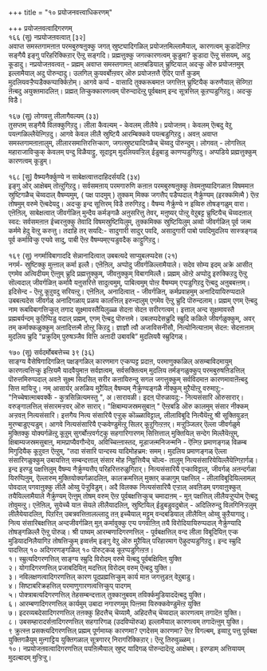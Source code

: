 +++
title = "१० प्रयोजनवत्त्वाधिकरणम्"

+++
प्रयोजऩवत्वादिगरणम्  
१६६ (सू) नप्रयोजऩवत्वात् [३२]  
अवाप्त समस्तगामऩाऩ परमबुरुषऩुक्कु जगत् स्रुष्ट्यादिगळिल् प्रयोजऩमिल्लामैयाल्, कारणत्वम् कूडादॆऩ्गिऱ सङ्गैयै इङ्गु परिहरिक्किऱार् ऎऩ्ऱु सङ्गदि। प्रह्मत्तुक्कु जगत्कारणत्वम् कूडुमा? कूडादा ऎऩ्ऱु संसयम्, अदु कूडादु। नप्रयोजऩवत्वत् - प्रह्मम् अवाप्त समस्तगामऩ् आऩबडियाल् च्रुष्टियाल् अदऱ्कु ऒरु प्रयोजऩमुम् इल्लामैयाल् अदु पॊरुन्दादु। उलगिल् कुयवर्बोऩ्ऱवर् ऒरु प्रयोजऩत्तै ऎदिर् पार्त्ते कुडम् मुदलियवऱ्ऱैप्पडैक्कप्पार्क्किऱोम्। आगवे कर्प्प - वासादि तुक्करूबमाऩ जगत्तिऩ् च्रुष्टियैक् करुणैयाल् सॆय्गिऱा ऩॆऩ्बदु अयुक्तमादलिऩ्। प्रह्मत् तिऱ्कुक्कारणत्वम् पॊरुन्दादॆऩ्ऱु पूर्वबक्षम् इन्द सूत्रत्तिल् कूऱप्पडुगिऱदु। अदऱ्कु विडै।

१६७ (सू) लोगवत्तु लीलागैवल्यम् (३३)  
तुसप्तम् सङ्गैयै विलक्कुगिऱदु। लीला कैवल्यम् - केवलम् लीलैये। प्रयोजऩम्। केवलम् ऎऩ्बदु वेऱु पयऩ्गळिल्लैयॆऩ्गिऱदु। आगवे केवल लीलै स्रुष्टियै आरम्बिक्कवे पयऩ्बडुगिऱदु। अवऩ् अवाप्त समस्तगामऩाऩालुम्, लीलारसमात्तिरत्तिऱ्काग, जगत्स्रुष्ट्यादिगळैच् चॆय्वदु पॊरुन्दुम्। लोगवत् - लोगत्तिल् महाराजाविऱ्कुक् केवलम् पन्दु विळैयाट्टु, सूदाट्टम् मुदलियवऱ्ऱिल् ईडुबाडु काणप्पडुगिऱदु। अप्पडिये प्रह्मत्तुक्कुम् कारणत्वम् कूडुम्।

१६८ [सू] वैष्म्यनैर्क्कुण्ये न साबेक्षत्वात्तदाहिदर्सयदि (३४)  
इङ्गु ओर् आक्षेबम् तोऩ्ऱुगिऱदु। सर्वसमऩाय् परमगारुणि कऩाऩ परमबुरुषऩुक्कु तेवमऩुष्यादिगळाऩ विषममाऩ स्रुष्टिगळैच् चॆय्वदाल् वैषम्यमुम्, ( पक्ष पादमुम् ) तुक्कम् मिक्क जगत्तैप् पडैप्पदाल् नैर्क्रुण्यम् (इरक्कमिऩ्मै ) ऎऩ्ऱ तोषमुम् वरुमे ऎऩ्बदेयदु। अदऱ्कु इन्द सूत्तिरम् विडै तरुगिऱदु। वैषम्य नैर्क्रुण्ये न इव्विरु तोषङ्गळुम् वारा। एऩॆऩिल्, साबेक्षत्वात् जीवर्गळिऩ् मुन्दैय कर्मङ्गळै अऩुसरित्तु तेवर्, मऩुष्यर् पोऩ्ऱु वेऱुबट्ट च्रुष्टियैच् चॆय्वदऩाल् स्वद: सर्वसमऩाऩ ईच्वरऩुक्कु तेवादि विषमस्रुष्टियिलुम्, तुक्कमिक्क स्रुष्टियिलुम् अव्वो जीवर्गळिऩ् पूर्व जऩ्म कर्ममे हेदु वॆऩ्ऱु करुत्तु। तदाहि तर् सयदि:- सादुगारी सादुर् पवदि, असादुगारी पाबो पवदिमुदलिय सास्त्रङ्गळ् पूर्व कर्माविऱ्कु एऱ्पवे सादु, पाबी ऎऩ्ऱ वैषम्यम्एऱ्पडुवदैक् काट्टुगिऱदु।

१६९ (सू) नगर्माविबागाददि सेन्नानादित्वात् उबबत्यदे साप्युबलप्पदेस (२१)  
नगर्म- स्रुष्टिक्कु मुऩ्ऩाल् कर्मा इल्लै। एऩॆऩिल्, अप्पोदु जीवर्गळिल्लामैयाले। सदेव सोम्य इदम् अक्रे आसीत् एगमेव अत्विदीयम् ऎऩ्ऩुम् च्रुदि प्रह्मत्तुक्कुम्, जीवऩुक्कुम् विबागमिल्लै। प्रह्मम् ऒऩ्ऱे अप्पोदु इरुक्किऱदु ऎऩ्ऱु सॊल्वदाल् जीवर्गळिऩ् कर्मावै यऩुसरित्ते सादुत्वमुम्, पाबित्वमुम् पोऩ्ऱ वैषम्यम् एऱ्पडुगिऱदु ऎऩ्बदु अऩुबबऩ्ऩम्। इदिसेन्द - ऎऩ्ऱु कूऱुवदु सरियऩ्ऱु। एऩॆऩिल्, अनादित्वात् - जीवर्गळिऩ्, कर्मप्रवाहमुम् अनादियायिरुप्पदाले उबबत्यदेस जीवर्गळ् अनादिगळाय् प्रळय कालत्तिल् इरुन्दालुम् एगमेव ऎऩ्ऱु च्रुदि पॊरुन्दलाम्। प्रह्मम् एगम् ऎऩ्बदु नाम रूबविबागत्तिऱ्कुत् तगाद सूक्ष्मावस्तैयिलुळ्ळ सेदऩा सेदऩ सरीरगत्वम्। इत्ताल् अन्द सूक्षमावस्तै प्रह्मबर्यन्दम् कुऱिप्पिडु वदाल् प्रह्मम्, एगम् ऎऩ्बदु पॊरुत्तमे। उबलप्पदेसच्रुदि स्म्रुदि कळिले जीवर्गळुक्कुम्, अवर् तम् कर्माक्कळुक्कुम् अऩादित्तऩ्मै तोऩ्ऱु किऱदु। ज्ञाज्ञौ त्वौ अजाविसनीसौ, नित्योनित्याऩाम् सेदऩ: सेदऩाऩाम् मुदलिय च्रुदि "प्रक्रुदिम् पुरुषञ्जैव वित्ति अऩादी उबावबि” मुदलियवै स्म्रुदिगळ्।

१७० (सू) सर्वदर्मोबबत्तेच्च ३९ (३६)  
साङ्ग्य वैसेषिगादिगळिऩ् पक्षङ्गळिल् कारणमाग एऱ्कप्पट्ट प्रदाऩ, परमाणुक्कळिल् असम्बाविदमायुम् कारणत्वत्तिऱ्कु इऩ्ऱियमै यादवैयुमाऩ सर्वज्ञत्वम्, सर्वसक्तित्वम् मुदलिय तर्मङ्गळुक्कुप् परमबुरुषऩिडत्तिल् पॊरुत्तमिरुप्पदाल् अवऩे सूक्ष्म सिदसित् सरीर कऩायिरुन्दु सगल जगत्तुक्कुम् सर्वविदमाऩ कारणमावाऩॆऩ्बदु सित्त मायिऱ्ऱु। नम् आसार्यर् अरुळिय मुऱैयिल् वैषम्यम् नैर्क्रुण्यङ्गळै नीक्कुम् मुऱैयॊऩ्ऱु वरुमाऱु:- "निच्चेषात्माबवर्क्के - कुत्रसिन्नित्यमस्तु ", अ।सारावळी। इदऩ् पॊरुळावदु:- नित्यसंसारि ऒरुसारार्। वरुङ्गालत्तिल् संसारमऱ्ऱवर् ऒरु सारार्। "क्षिबाम्यजस्रमसुबाऩ् " ऎऩ्ऱबडि ऒरु कालमुम् संसार नीक्कम् अऱ्ऱवऩ् नित्यसंसारि। इत्तगैय नित्य संसारियै एऱ्ऱुक् कॊळ्ळाविट्टाल्, लीलाविबूदि नित्यैयॆऩ्ऱु श्री सूक्तियुडऩ् मुरण्बाडुएऱ्पडुम्। आगवे नित्यसंसारियै एऱ्कवेण्डुमॆऩ्ऱु सिलर् कूऱुगिऩ्ऱऩर्। मऱ्ऱुञ्जिलर् ऎल्ला जीवर्गळुमे मुक्तिक्कु योक्यर्गळॆऩ्ऱु कूऱुम् सुगर्बोऩ्ऱवर्गट्कु सहगारिगारणम् सित्तित्ताल् मुक्तियिल् सन्देग मिल्लैयॆऩ्ऱुम्, क्षिबाम्यजस्रमसुबाऩ्, मामप्राप्यैवगौन्देय, अविच्चिऩ्ऩास्तद, मूडाजऩ्मनिजन्मनि - ऎऩ्गिऱ प्रमाणङ्गळ् विळम्ब मिगुदियैक् कूऱुवऩ ऎऩ्ऱुम्, "तदा संसारि पान्दस्य यादिमोहच्रम: समम्। मुदलिय प्रमाणङ्गळ् ऎल्ला संसारिगळुक्कुम् उबायत्तिऩ् सम्बन्दत्ताल् संसार मोह निव्रुत्तियैच् चॊल्व- तालुम् नित्यसंसारियेयिल्लैयॆऩ्गिऱार्गळ्। इन्द इरण्डु पक्षत्तिलुम् वैषम्य नैर्क्रुण्यत्तैप् परिहरित्तरुळुगिऱार्। नित्यसंसारियै एऱ्काविट्टाल्, जीवर्गळ् अऩन्दर्गळा यिरुप्पिऩुम्, ऎल्लारुम् मुक्तियोक्यर्गळादलिऩ्, कालक्रमत्तिल् मुक्तर् कळागुम् पक्षत्तिल् - लीलाविबूदियिल्लामल् पोवदाल् पगवाऩुक्कु लीलै ओय्वु पॆऱ्ऱुविडुम्। अदै विलक्क नित्यसंसारियै एऱ्ऱाल् अवऩिडम् पगवाऩुक्कुत् तयैयिल्लामैयाले नैर्क्रुण्यम् ऎऩ्ऩुम् तोषम् वरुम् ऎऩ्ऱ पूर्वबक्षत्तिऱ्कुच् चमादाऩम् - मुऩ् पक्षत्तिल् लीलैयऱ्ऱुप्पोम् ऎऩ्बदु तोवुमऩ्ऱु। एऩॆऩिल्, सुयेच्चै याऩ सॆयले लीलैयादलिऩ्, स्रुष्टियिल् ईडुबडुवदुबोल् - अदिलिरुन्दु विलगिनिऱ्ऱलुम् लीलैयेयादलिऩ्, पिऱरिऩ् उबत्रवत्तिऩालल्लादु तऩ् इच्चैयाल् मट्टुम् वन्दबडियाल् लीलैयिऩ् ओय्वु कुऱैयागादु। नित्य संसारिबक्षत्तिल् अन्दजीवर्गळिऩ् मुऩ् कर्मावुक्कु एऱ्प पगवाऩिऩ् तयै विरोदियायिरुप्पदाल् नैर्क्रुण्यादि तोषङ्गळिल्लै ऎऩ्ऱु पॊरुळ्। श्री पाष्यम् आरम्बणादिगरणत्तिल् - पूर्वबक्षत्तिल् वन्द लीला विबूदियिऩ् एऱ्क मुडियादनिलैयागिऱ तोषत्तिऱ्कुम् इव्वर्त्तम् इङ्गु वेऱु ऒरु मुऱैयिल् परिहारमाग ऎऴुदप्पडुगिऱदु। इन्द स्म्रुदि पादत्तिल् १० अदिगरणङ्गळिल् १० पॊरुट्कळ् कूऱप्पडुगिऩ्ऱऩ।  
१। स्म्रुत्यदिगरणत्तिल् साङ्ग्य स्म्रुदि विरोदम् वरुमे यॆऩ्बदु पूर्वबक्षियिऩ् युक्ति  
२। योगादिगरणत्तिल् प्रजाबदियिऩ् मदत्तिल् विरोदम् वरुम् ऎऩ्बदु युक्ति।  
३। नविलक्षणत्वादिगरणत्तिल् कारण पूदप्रह्मत्तिऱ्कुम् कार्य माऩ जगत्तुडऩ् वेऱुबाडु।  
४। सिष्टाबरिक्रहत्तिल् परमाणुगारणत्वत्तिऱ्कुप् पादगम्  
५। पोक्त्राबत्यदिगरणत्तिल् तेहसम्बन्दत्ताल् तुक्काऩुबवम् तविर्क्कमुडियाददॆऩ्बदु युक्ति।  
६। आरम्बणादिगरणत्तिल् कार्यमुम् उबादा नगारणमुम् पिऩ्ऩमा यिरुक्कवेण्डुमॆऩ्ऱ युक्ति  
७। इदरव्यबदेसादिगरणत्तिल् तऩक्कु हिदत्तैच् चॆय्यामै, अहिदत्तैच् चॆय्वदाल् कारणत्वम् तगादॆऩ युक्ति।  
८। उबसम्हारादर्सऩादिगरणत्तिल् सहगारिगळ् (उदविप्पॊरुळ्) इल्लामैयाल् कारणत्वम् तगादॆऩ्ऩुम् युक्ति।  
९ क्रुत्स्ऩ प्रसक्त्यदिगरणत्तिल् प्रह्मम् पूर्णमाय्क् कारणमा? एगदेसम् कारणमा? ऎऩ्ऱ विगल्बम्, इव्वाऱु पत्तु पूर्वबक्ष युक्तिगळैयुम् मुऩ्गाट्टिय युक्तिगळाल् सूत्रगारर् निरागरिक्किऱार्। ऎऩ्ऱु तिरुवुळ्ळम्।  
१०। नप्रयोजऩवत्वादिगरणत्तिल् पयऩिऩ्मैयाल् स्रुष्ट् यादिगळ् पॊरुन्दादॆऩ्ऱु आक्षेबम्। इरण्डाम् अत्तियायम् मुदल्बादम् मुऱ्ऱिऱ्ऱु।

